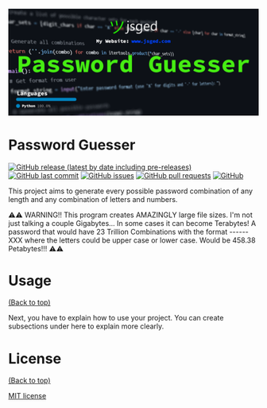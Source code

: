
![Password Guesser](https://github.com/jsged/password-guesser/blob/main/readme/Password%20Guesser.png?raw=true)

# Password Guesser

[![GitHub release (latest by date including pre-releases)](https://img.shields.io/github/v/release/navendu-pottekkat/awesome-readme?include_prereleases)](https://img.shields.io/github/v/release/navendu-pottekkat/awesome-readme?include_prereleases)
[![GitHub last commit](https://img.shields.io/github/last-commit/navendu-pottekkat/awesome-readme)](https://img.shields.io/github/last-commit/navendu-pottekkat/awesome-readme)
[![GitHub issues](https://img.shields.io/github/issues-raw/navendu-pottekkat/awesome-readme)](https://img.shields.io/github/issues-raw/navendu-pottekkat/awesome-readme)
[![GitHub pull requests](https://img.shields.io/github/issues-pr/navendu-pottekkat/awesome-readme)](https://img.shields.io/github/issues-pr/navendu-pottekkat/awesome-readme)
[![GitHub](https://img.shields.io/github/license/navendu-pottekkat/awesome-readme)](https://img.shields.io/github/license/navendu-pottekkat/awesome-readme)

This project aims to generate every possible password combination of any length and any combination of letters and numbers.

⚠️⚠️ WARNING!! This program creates AMAZINGLY large file sizes. I'm not just talking a couple Gigabytes... In some cases it can become Terabytes! A password that would have 23 Trillion Combinations with the format ------XXX where the letters could be upper case or lower case. Would be 458.38 Petabytes!!! ⚠️⚠️


# Usage
[(Back to top)](#table-of-contents)

Next, you have to explain how to use your project. You can create subsections under here to explain more clearly.


# License
[(Back to top)](#table-of-contents)

[MIT license](./LICENSE)


